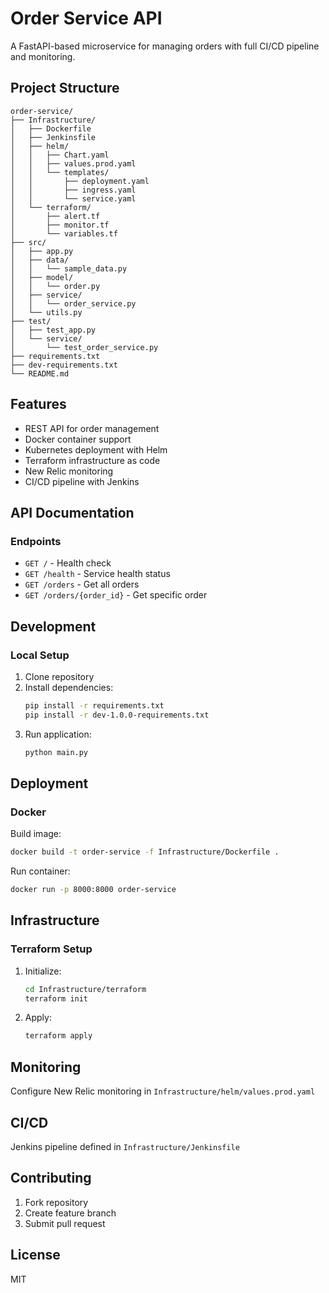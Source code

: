 # Order Service API

A FastAPI-based microservice for managing orders with full CI/CD pipeline and monitoring.

## Project Structure

```
order-service/
├── Infrastructure/
│   ├── Dockerfile
│   ├── Jenkinsfile
│   ├── helm/
│   │   ├── Chart.yaml
│   │   ├── values.prod.yaml
│   │   └── templates/
│   │       ├── deployment.yaml
│   │       ├── ingress.yaml
│   │       └── service.yaml
│   └── terraform/
│       ├── alert.tf
│       ├── monitor.tf
│       └── variables.tf
├── src/
│   ├── app.py
│   ├── data/
│   │   └── sample_data.py
│   ├── model/
│   │   └── order.py
│   ├── service/
│   │   └── order_service.py
│   └── utils.py
├── test/
│   ├── test_app.py
│   └── service/
│       └── test_order_service.py
├── requirements.txt
├── dev-requirements.txt
└── README.md
```

## Features

- REST API for order management
- Docker container support
- Kubernetes deployment with Helm
- Terraform infrastructure as code
- New Relic monitoring
- CI/CD pipeline with Jenkins

## API Documentation

### Endpoints

- `GET /` - Health check
- `GET /health` - Service health status
- `GET /orders` - Get all orders
- `GET /orders/{order_id}` - Get specific order

## Development

### Local Setup

1. Clone repository
2. Install dependencies:
   ```bash
   pip install -r requirements.txt
   pip install -r dev-1.0.0-requirements.txt
   ```
3. Run application:
   ```bash
   python main.py
   ```

## Deployment

### Docker

Build image:
```bash
docker build -t order-service -f Infrastructure/Dockerfile .
```

Run container:
```bash
docker run -p 8000:8000 order-service
```

## Infrastructure

### Terraform Setup

1. Initialize:
   ```bash
   cd Infrastructure/terraform
   terraform init
   ```
2. Apply:
   ```bash
   terraform apply
   ```

## Monitoring

Configure New Relic monitoring in `Infrastructure/helm/values.prod.yaml`

## CI/CD

Jenkins pipeline defined in `Infrastructure/Jenkinsfile`

## Contributing

1. Fork repository
2. Create feature branch
3. Submit pull request

## License

MIT
